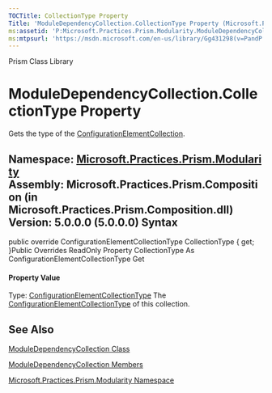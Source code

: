 ```yaml
---
TOCTitle: CollectionType Property
Title: 'ModuleDependencyCollection.CollectionType Property (Microsoft.Practices.Prism.Modularity)'
ms:assetid: 'P:Microsoft.Practices.Prism.Modularity.ModuleDependencyCollection.CollectionType'
ms:mtpsurl: 'https://msdn.microsoft.com/en-us/library/Gg431298(v=PandP.50)'
---
```


Prism Class Library

ModuleDependencyCollection.CollectionType Property
======================================================

Gets the type of the [ConfigurationElementCollection](http://msdn2.microsoft.com/en-us/library/a35we8et).

**Namespace:** [Microsoft.Practices.Prism.Modularity](https://msdn.microsoft.com/n:microsoft.practices.prism.modularity)
**Assembly:** Microsoft.Practices.Prism.Composition (in Microsoft.Practices.Prism.Composition.dll) Version: 5.0.0.0 (5.0.0.0)
Syntax
------

<span id="syntaxToggle"></span>public override ConfigurationElementCollectionType CollectionType { get; }Public Overrides ReadOnly Property CollectionType As ConfigurationElementCollectionType Get
#### Property Value

Type: [ConfigurationElementCollectionType](http://msdn2.microsoft.com/en-us/library/xtb86yh0)
The [ConfigurationElementCollectionType](http://msdn2.microsoft.com/en-us/library/xtb86yh0) of this collection.

See Also
--------

<span id="seeAlsoToggle"></span>
[ModuleDependencyCollection Class](https://msdn.microsoft.com/t:microsoft.practices.prism.modularity.moduledependencycollection)

[ModuleDependencyCollection Members](https://msdn.microsoft.com/allmembers.t:microsoft.practices.prism.modularity.moduledependencycollection)

[Microsoft.Practices.Prism.Modularity Namespace](https://msdn.microsoft.com/n:microsoft.practices.prism.modularity)
